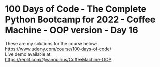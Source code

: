 # 100 Days of Code - The Complete Python Bootcamp for 2022 - Coffee Machine - OOP version - Day 16

These are my solutions for the course below:<br>
https://www.udemy.com/course/100-days-of-code/
<br>
Live demo available at:<br>
https://replit.com/@vanquirius/CoffeeMachine-OOP
